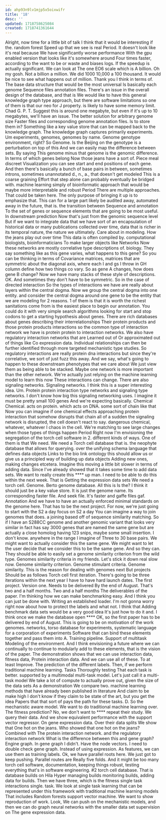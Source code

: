 ```yaml
---
id: ahp93n9lv1mjp5x5oixwifr
title: '18'
desc: ''
updated: 1718758625084
created: 1718741361644
---
```

Alright, now time for a little bit of talk I think that it would be interesting if the. random forest Speed up that we see is real Period. It doesn't look like it's real because We have significantly worse performance With the gpu enabled version that looks like it's somewhere around Four times faster, according to the want to be or waste and biases logs. If the speedup is actually significant. We can look at The one EO6 scale which is A billion. Oh my gosh. Not a billion a million. We did 1000 10,000 a 100 thousand. It would be nice to see what happens out of million. Thank you I think in terms of. The base data structure that would be the most universal Is basically each genome Sequence files annotation files. There's an issue in the overall design of the database, and that is We would like to have this general knowledge graph type approach, but there are software limitations so one of them is that our neo for J property. is likely to have some memory limit. Chad G. P. T. Suggest this is around one megabyte, but even if it's up to 10 megabytes, we'll have an issue. The better solution for arbitrary genome size Faster files and corresponding genome annotation files. Is to store them in? Something like a key value store that can be mapped back to the knowledge graph. The knowledge graph captures primarily experiments. Um experiments, genomes, genomes by name. Genome genotype environment, right? So Genome. Is the Beijing on the genotype is a perturbation on top of this And we can easily map the difference between sets. By saying This genome minus that genome is the genomic difference. In terms of which genes belong Now those jeans have a sort of. Piece meal discreet Visualization you can see start and end positions of each gene. And then there's basically a bunch of base pairs in between, sometimes introns, sometimes unannotated d., n., a., that doesn't get modeled This is a coarse graining Effort that step alone can probably eventually be bridged with. machine learning simply of bioinformatic approach that would be maybe more interpretable and robust Period There are multiple approaches. That could be taken here. The only purpose of bringing it up is to emphasize that. This can for a large part likely be audited away, automated away in the future, that is. the transition between Sequence and annotation To the set of genes or sequence elements that are going to be most useful. In downstream prediction Now that's just from the genomic sequence level But if we want to integrate data that we have sort of an encapsulation of historical data or many publications collected over time, data that is richer in its temporal nature, the nature we ultimately. Care about in modeling. How the jeans play out over time This data is often compiled by. computational biologists, bioinformaticians To make larger objects like Networks Now these networks are mostly correlative type descriptions of. biology. They say something like as this gene varies, what happens to this gene? So you can be thinking in terms of Covariance matrices, matrices that are symmetric about the diagonal axis, where each I and gs I throw in GH column define how two things co vary. So as gene A changes, how does gene B change? Now we have many stacks of these style of descriptions. OK. And sometimes they don't have to be symmetric. So in the case of directed interaction So the types of interactions we have are really about layers within the central dogma. Now we group the central dogma into one entity. and consider the central dogma around one gene to be the entity that we are modeling for 2 reasons. 1 of them is that it is worth the richest sanitations come from is the easiest place to begin our annotation. You could do it with very simple search algorithms looking for start and stop codons to get a starting hypothesis about genes. There are rich databases about genes describing their interrelationships Their protein products and those protein products interactions so the common type of interaction network we have is protein protein to interaction networks. We also have regulatory interaction networks that are Learned out of Or approximated out of things like Co expression data. Individual relationships can then be further identified through more targeted mechanistic type studies. So regulatory interactions are really protein dna interactions but since they're correlative, we sort of just fuzz this away. And we say, what's going to happen to these downstream phenotypes that we care about We just view them as being able to be stacked. Maybe one network is more important than the other network. We're actually just relying on the machine learning model to learn this now These interactions can change. There are also signaling networks. Signaling networks. I think this is a super interesting idea. Um. Protein protein interaction type networks and signaling type networks. I don't know how big this signaling networking uses. I imagine it must be pretty small 100 genes And we're expecting basically. Chemical Chemical. acts on protein. which acts on DNA. some sort of chain like that Now you can imagine if one chemical effects approaching protein interaction that somehow disrupts that chain all of a sudden the signaling network is disrupted, the cell doesn't react to say. dangerous chemical, whatever, whatever I chaos in the cell. We're matching to see large changes when those types of things happen Period Right now I'm envisioning the segregation of the torch cell software in 2. different kinds of ways. One of them is that We need. We need a Torch cell database that is. the neophyte database that allows for querying. over the unifying schema language that defines data objects Links to the bio link ontology this should allow us or give us a principled way of building up data objects Adding new ones, making changes etcetera. Imagine this moving a little bit slower in terms of adding data. Since I've already showed that it takes some time to add data sets. We want to really create this **** up man. I need to be able to do this within the next week. That is Getting the expression data sets We need a torch cell. Genome. Berto genome database. All this is Is the? I think it should just be a key value store. It is just the genome name. Its corresponding faster file. And seek file. It's faster and gaffe files gaf. Annotation And we have to have an actually enforced minimal standards on the genome here. That has to be the next project. For now, we're just going to start with the S2 a day focus on S2 a day You can imagine a way to join genomes that does. a joining based off of sequence similarity matching. So if I have an S288CC genome and another genomic variant that looks very similar in fact has say 3000 genes that are named the same gene but are actually a close homolog having 123 snips, maybe some small insertion. I don't know. anywhere in the range I imagine of Three to 30 base pairs. We might want to actually consider this the same gene. We might want to let the user decide that we consider this to be the same gene. And so they can. They should be able to easily set a genome similarity criterion from the wild type. Genomes similarity criteria in my friends. Let's stick it down real slow now. Genome similarity criterion. Genome stimulant criteria. Genome similarity. This is the reason for dealing with genomes next But projects Should be as follows Torch cell first iteration. There's going to be three iterations within the next year I have to have hard launch dates. The first project. Version one. Needs to be delivered By the end of August. That's two and a half months. Two and a half months The deliverables of the paper. I'm thinking how we can make benchmarking easy. And I think you can just be done with. Writing an established loader. I'm not gonna worry right now about how to protect the labels and what not. I think that Adding benchmark data sets would be a very good idea It's just how to do it and. I think once we make the database open **** OK, so the first paper has to be delivered by end of August. This is going to be on motivation of the work genomes. networks, torso database for experiments, systematic language for a corporation of experiments Software that can bind these elements together and pass them into A. Training pipeline. Support of multitask Modeling of the environment. And I think envisioning a future where we can continually to continue to modularly add to these elements, that is the vision of the paper. The demonstration shows that we can use interaction data, fitness data, Protein interaction data. And we can use all of these. To at least Improve. The prediction of the different labels. Then, if we perform traditional machine learning. Tasks Thoroughly testing That each task is better. supported by a multimodal multi-task model. Let's just call it a multi-task model We take a lot of compute to actually prove out, given the size of the data sets As a demonstration We compare two. machine learning methods that have already been published in literature And claim to be make high I don't know if they claim to be state of the art, but you get the idea Papers that that sort of pays the path for these tasks. D. So the mechanistic aware model. We want to do traditional machine learning over. The fitness prediction? No, we don't want to **** repeat their study. We query their data. And we show equivalent performance with the support vector regressor. On gene expression data. Over their data splits We show that One hot on the jeans. Who showed that one hot on the jeans? Combined with The protein interaction network. and the regulatory interaction network What is the difference between this and gene graph? Engine graph. In gene graph I didn't. Have the node vectors. I need to double check gene graph. Instead of using expression. As features, we can use them as training labels. Ok, we have parallel roots here. We just got to keep pushing. Parallel routes are Really five folds. And it might be too many torch cell software, documentation, keeping things robust, testing everything that's in software engineering. #2 torch cell database. That is database builds on Hila Hyper managing builds monitoring builds, adding data for builds. Then we have three, which is the fitness single task interactions single. task. We look at single task learning that can be represented under this framework with traditional machine learning models That includes Random forests support vector machine. We want to show reproduction of work. Look, We can push on the mechanistic models, and then we can do graph neural networks with the smaller data set supervision on The gene expression data.
